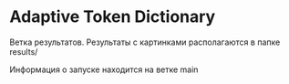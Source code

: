 # Adaptive Token Dictionary

Ветка результатов. Результаты с картинками располагаются в папке results/

Информация о запуске находится на ветке main

